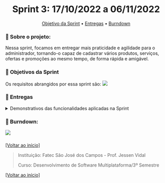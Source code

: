<br id="inicio">

<h1 align="center">Sprint 3: 17/10/2022 a 06/11/2022</h1>
 <p align="center">
     <a href="#objetivo">Objetivo da Sprint</a> • 
     <a href="#entregas">Entregas</a> •
     <a href="#burndown">Burndown</a> 
</p>

<span id="sobre">

### :bookmark_tabs: Sobre o projeto:
<p>Nessa sprint, focamos em entregar mais praticidade e agilidade para o administrador, tornando-o capaz de cadastrar vários produtos, serviços, ofertas e promoções ao mesmo tempo, de forma rápida e amigável.
</p>

 <span id="objetivo">
 
 ### :dart: Objetivos da Sprint

 Os requisitos abrangidos por essa sprint são: 
   <img src="https://imgur.com/FC0TPts.png"> 

 <p align="center">

</p>
  
  
<span id="entregas">

### :dart: Entregas

<details>
   <summary>Demonstrativos das funcionalidades aplicadas na Sprint</summary>
<h4>Criação de múltiplos serviços</h4>
<p>O sistema possibilita a criação dinâmica e em massa de serviços, agilizando e tornando mais agradável a usabilidade e jornada de trabalho do administrador</p>
<img src="./gifs/servico.gif">

<h4>Criação de múltiplos produtos</h4>
<p>O sistema possibilita a criação dinâmica e em massa de produtos, agilizando e tornando mais agradável a usabilidade e jornada de trabalho do administrador</p>
   <img src="./gifs/produto.gif">

<h4>Criação de múltiplos pacotes</h4>
<p>O sistema possibilita a criação dinâmica e em massa de pacotes, agilizando e tornando mais agradável a usabilidade e jornada de trabalho do administrador</p>
<img src="./gifs/pacote.gif">

<h4>Criação de múltiplas promoções</h4>
<p>O sistema possibilita a criação dinâmica e em massa de promoções, agilizando e tornando mais agradável a usabilidade e jornada de trabalho do administrador</p>
<img src="./gifs/promocao.gif">

</details>

<span id="burndown">

### :bookmark_tabs: Burndown:
<p>   <img src="https://imgur.com/EDrI5DR.png">
</p>
     
<h4></h4>
 
<a href="#inicio">[Voltar ao início]</a>

> Instituição: Fatec São José dos Campos - Prof. Jessen Vidal
> 
> Curso: Desenvolvimento de Software Multiplataforma/3º Semestre
 
<a href="#inicio">[Voltar ao início]</a>
